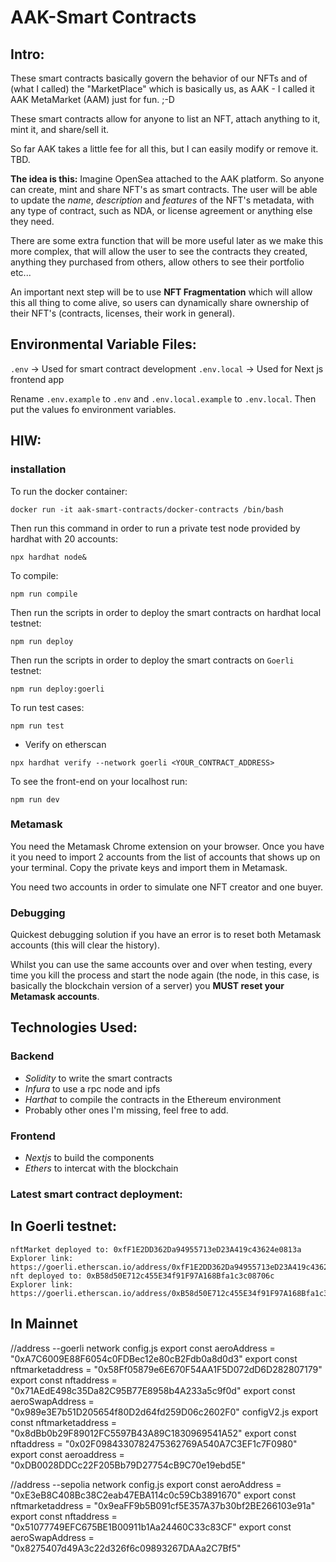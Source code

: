 # AAK-Smart Contracts

## Intro:

These smart contracts basically govern the behavior of our NFTs and of (what I called) the "MarketPlace" which is basically us, as AAK - I called it AAK MetaMarket (AAM) just for fun. ;-D

These smart contracts allow for anyone to list an NFT, attach anything to it, mint it, and share/sell it.

So far AAK takes a little fee for all this, but I can easily modify or remove it. TBD.

**The idea is this:**
Imagine OpenSea attached to the AAK platform. So anyone can create, mint and share NFT's as smart contracts. The user will be able to update the _name_, _description_ and _features_ of the NFT's metadata, with any type of contract, such as NDA, or license agreement or anything else they need.

There are some extra function that will be more useful later as we make this more complex, that will allow the user to see the contracts they created, anything they purchased from others, allow others to see their portfolio etc...

An important next step will be to use **NFT Fragmentation** which will allow this all thing to come alive, so users can dynamically share ownership of their NFT's (contracts, licenses, their work in general).

## Environmental Variable Files:

`.env` -> Used for smart contract development
`.env.local` -> Used for Next js frontend app

Rename `.env.example` to `.env` and `.env.local.example` to `.env.local`. Then put the values fo environment variables.

## HIW:

### installation

To run the docker container:

```
docker run -it aak-smart-contracts/docker-contracts /bin/bash
```

Then run this command in order to run a private test node provided by hardhat with 20 accounts:

```
npx hardhat node&
```

To compile:

```
npm run compile
```

Then run the scripts in order to deploy the smart contracts on hardhat local testnet:

```
npm run deploy
```

Then run the scripts in order to deploy the smart contracts on `Goerli` testnet:

```
npm run deploy:goerli
```

To run test cases:

```
npm run test
```

- Verify on etherscan

```
npx hardhat verify --network goerli <YOUR_CONTRACT_ADDRESS>
```

To see the front-end on your localhost run:

```
npm run dev
```

### Metamask

You need the Metamask Chrome extension on your browser. Once you have it you need to import 2 accounts from the list of accounts that shows up on your terminal.
Copy the private keys and import them in Metamask.

You need two accounts in order to simulate one NFT creator and one buyer.

### Debugging

Quickest debugging solution if you have an error is to reset both Metamask accounts (this will clear the history).

Whilst you can use the same accounts over and over when testing, every time you kill the process and start the node again (the node, in this case, is basically the blockchain version of a server) you **MUST reset your Metamask accounts**.

## Technologies Used:

### Backend

- _Solidity_ to write the smart contracts
- _Infura_ to use a rpc node and ipfs
- _Harthat_ to compile the contracts in the Ethereum environment
- Probably other ones I'm missing, feel free to add.

### Frontend

- _Nextjs_ to build the components
- _Ethers_ to intercat with the blockchain

### Latest smart contract deployment:

## In Goerli testnet:

```
nftMarket deployed to: 0xfF1E2DD362Da94955713eD23A419c43624e0813a
Explorer link: https://goerli.etherscan.io/address/0xfF1E2DD362Da94955713eD23A419c43624e0813a
nft deployed to: 0xB58d50E712c455E34f91F97A168Bfa1c3c08706c
Explorer link: https://goerli.etherscan.io/address/0xB58d50E712c455E34f91F97A168Bfa1c3c08706c
```

## In Mainnet

//address --goerli network
config.js
export const aeroAddress = "0xA7C6009E88F6054c0FDBec12e80cB2Fdb0a8d0d3"
export const nftmarketaddress = "0x58Ff05879e6E670F54AA1F5D072dD6D282807179"
export const nftaddress = "0x71AEdE498c35Da82C95B77E8958b4A233a5c9f0d"
export const aeroSwapAddress = "0x989e3E7b51D205654f80D2d64fd259D06c2602F0"
configV2.js
export const nftmarketaddress = "0x8dBb0b29F89012FC5597B43A89C1830969541A52"
export const nftaddress = "0x02F0984330782475362769A540A7C3EF1c7F0980"
export const aeroaddress = "0xDB0028DDCc22F205Bb79D27754cB9C70e19ebd5E"

//address --sepolia network
config.js
export const aeroAddress = "0xE3eB8C408Bc38C2eab47EBA114c0c59Cb3891670"
export const nftmarketaddress = "0x9eaFF9b5B091cf5E357A37b30bf2BE266103e91a"
export const nftaddress = "0x51077749EFC675BE1B00911b1Aa24460C33c83CF"
export const aeroSwapAddress = "0x8275407d49A3c22d326f6c09893267DAAa2C7Bf5"
